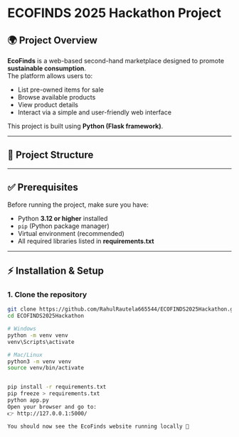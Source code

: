 # ECOFINDS 2025 Hackathon Project

## 🌍 Project Overview
**EcoFinds** is a web-based second-hand marketplace designed to promote **sustainable consumption**.  
The platform allows users to:

- List pre-owned items for sale  
- Browse available products  
- View product details  
- Interact via a simple and user-friendly web interface  

This project is built using **Python (Flask framework)**.  

---

## 📂 Project Structure


---

## ✅ Prerequisites
Before running the project, make sure you have:

- Python **3.12 or higher** installed  
- `pip` (Python package manager)  
- Virtual environment (recommended)  
- All required libraries listed in **requirements.txt**

---

## ⚡ Installation & Setup

### 1. Clone the repository
```bash
git clone https://github.com/RahulRautela665544/ECOFINDS2025Hackathon.git
cd ECOFINDS2025Hackathon

# Windows
python -m venv venv
venv\Scripts\activate

# Mac/Linux
python3 -m venv venv
source venv/bin/activate


pip install -r requirements.txt
pip freeze > requirements.txt
python app.py
Open your browser and go to:
👉 http://127.0.0.1:5000/

You should now see the EcoFinds website running locally 🎉

